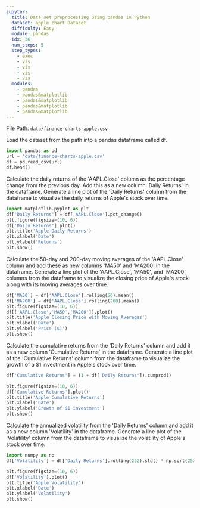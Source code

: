 ```yaml
---
jupyter:
  title: Data set preprocessing using pandas in Python
  dataset: apple chart Dataset
  difficulty: Easy
  module: pandas
  idx: 36
  num_steps: 5
  step_types:
    - exec
    - vis
    - vis
    - vis
    - vis
  modules:
    - pandas
    - pandas&matplotlib
    - pandas&matplotlib
    - pandas&matplotlib
    - pandas&matplotlib
---
```


File Path: `data/finance-charts-apple.csv`

Load the dataset from the path into a pandas dataframe called df.

```python
import pandas as pd
url = 'data/finance-charts-apple.csv'
df = pd.read_csv(url)
df.head()
```

Calculate the daily returns of the 'AAPL.Close' column as the percentage change from the previous day. Add this as a new column 'Daily Returns' in the dataframe. Generate a line plot of the 'Daily Returns' column from the dataframe to visualize the daily returns of Apple's stock over time.
```python
import matplotlib.pyplot as plt
df['Daily Returns'] = df['AAPL.Close'].pct_change()
plt.figure(figsize=(10, 6))
df['Daily Returns'].plot()
plt.title('Apple Daily Returns')
plt.xlabel('Date')
plt.ylabel('Returns')
plt.show()
```

Calculate the 50-day and 200-day moving averages of the 'AAPL.Close' column and add these as new columns 'MA50' and 'MA200' in the dataframe. Generate a line plot of the 'AAPL.Close', 'MA50', and 'MA200' columns from the dataframe to visualize the closing price of Apple's stock along with its moving averages over time.
```python
df['MA50'] = df['AAPL.Close'].rolling(50).mean()
df['MA200'] = df['AAPL.Close'].rolling(200).mean()
plt.figure(figsize=(10, 6))
df[['AAPL.Close','MA50','MA200']].plot()
plt.title('Apple Closing Price with Moving Averages')
plt.xlabel('Date')
plt.ylabel('Price ($)')
plt.show()
```

Calculate the cumulative returns from the 'Daily Returns' column and add it as a new column 'Cumulative Returns' in the dataframe. Generate a line plot of the 'Cumulative Returns' column from the dataframe to visualize the growth of a $1 investment in Apple's stock over time.
```python
df['Cumulative Returns'] = (1 + df['Daily Returns']).cumprod()

plt.figure(figsize=(10, 6))
df['Cumulative Returns'].plot()
plt.title('Apple Cumulative Returns')
plt.xlabel('Date')
plt.ylabel('Growth of $1 investment')
plt.show()
```

Calculate the annualized volatility from the 'Daily Returns' column and add it as a new column 'Volatility' in the dataframe. Generate a line plot of the 'Volatility' column from the dataframe to visualize the volatility of Apple's stock over time.
```python
import numpy as np
df['Volatility'] = df['Daily Returns'].rolling(252).std() * np.sqrt(252)

plt.figure(figsize=(10, 6))
df['Volatility'].plot()
plt.title('Apple Volatility')
plt.xlabel('Date')
plt.ylabel('Volatility')
plt.show()
```
